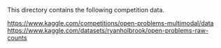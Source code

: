 This directory contains the following competition data.  

https://www.kaggle.com/competitions/open-problems-multimodal/data  
https://www.kaggle.com/datasets/ryanholbrook/open-problems-raw-counts

